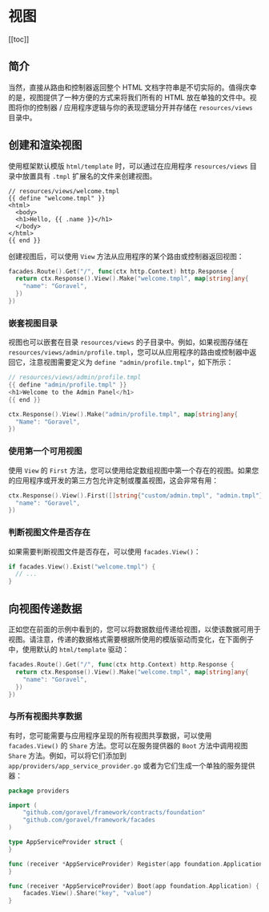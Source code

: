 # 视图

[[toc]]

## 简介

当然，直接从路由和控制器返回整个 HTML 文档字符串是不切实际的。值得庆幸的是，视图提供了一种方便的方式来将我们所有的 HTML 放在单独的文件中。视图将你的控制器 / 应用程序逻辑与你的表现逻辑分开并存储在 `resources/views` 目录中。

## 创建和渲染视图

使用框架默认模版 `html/template` 时，可以通过在应用程序 `resources/views` 目录中放置具有 `.tmpl` 扩展名的文件来创建视图。

```
// resources/views/welcome.tmpl
{{ define "welcome.tmpl" }}
<html>
  <body>
  <h1>Hello, {{ .name }}</h1>
  </body>
</html>
{{ end }}
```

创建视图后，可以使用 `View` 方法从应用程序的某个路由或控制器返回视图：

```go
facades.Route().Get("/", func(ctx http.Context) http.Response {
  return ctx.Response().View().Make("welcome.tmpl", map[string]any{
    "name": "Goravel",
  })
})
```

### 嵌套视图目录

视图也可以嵌套在目录 `resources/views` 的子目录中。例如，如果视图存储在 `resources/views/admin/profile.tmpl`，您可以从应用程序的路由或控制器中返回它，注意视图需要定义为 `define "admin/profile.tmpl"`，如下所示：

```go
// resources/views/admin/profile.tmpl
{{ define "admin/profile.tmpl" }}
<h1>Welcome to the Admin Panel</h1>
{{ end }}

ctx.Response().View().Make("admin/profile.tmpl", map[string]any{
  "Name": "Goravel",
})
```

### 使用第一个可用视图

使用 `View` 的 `First` 方法，您可以使用给定数组视图中第一个存在的视图。如果您的应用程序或开发的第三方包允许定制或覆盖视图，这会非常有用：

```go
ctx.Response().View().First([]string{"custom/admin.tmpl", "admin.tmpl"}, map[string]any{
  "name": "Goravel",
})
```

### 判断视图文件是否存在

如果需要判断视图文件是否存在，可以使用 `facades.View()`：

```go
if facades.View().Exist("welcome.tmpl") {
  // ...
}
```

## 向视图传递数据

正如您在前面的示例中看到的，您可以将数据数组传递给视图，以使该数据可用于视图。请注意，传递的数据格式需要根据所使用的模版驱动而变化，在下面例子中，使用默认的 `html/template` 驱动：

```go
facades.Route().Get("/", func(ctx http.Context) http.Response {
  return ctx.Response().View().Make("welcome.tmpl", map[string]any{
    "name": "Goravel",
  })
})
```

### 与所有视图共享数据

有时，您可能需要与应用程序呈现的所有视图共享数据，可以使用 `facades.View()` 的 `Share` 方法。您可以在服务提供器的 `Boot` 方法中调用视图 `Share` 方法。例如，可以将它们添加到 `app/providers/app_service_provider.go` 或者为它们生成一个单独的服务提供器：

```go
package providers

import (
	"github.com/goravel/framework/contracts/foundation"
    "github.com/goravel/framework/facades
)

type AppServiceProvider struct {
}

func (receiver *AppServiceProvider) Register(app foundation.Application) {
}

func (receiver *AppServiceProvider) Boot(app foundation.Application) {
    facades.View().Share("key", "value")
}
```

<CommentService/>